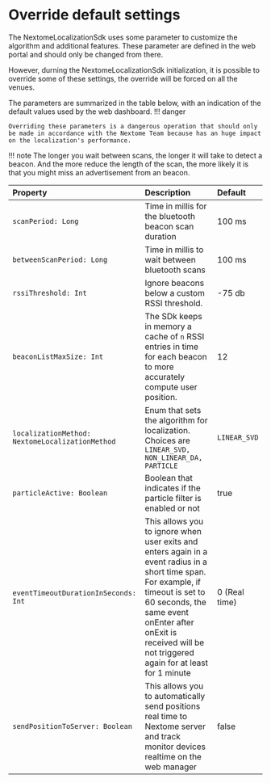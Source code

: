 # Override default settings
The NextomeLocalizationSdk uses some parameter to customize the algorithm and additional features. These parameter are defined in the web portal and should only be changed from there.

However, durning the NextomeLocalizationSdk initialization, it is possible to override some of these settings, the override will be forced on all the venues.

The parameters are summarized in the table below, with an indication of the default values used by the web dashboard.
!!! danger

    Overriding these parameters is a dangerous operation that should only be made in accordance with the Nextome Team because has an huge impact on the localization's performance.  

!!! note
    The longer you wait between scans, the longer it will take to detect a beacon. And the more reduce the length of the scan, the more likely it is that you might miss an advertisement from an beacon.


| Property             | Description                          | Default |
| :--------------------| :----------------------------------- | :-------
| `scanPeriod: Long`   | Time in millis for the bluetooth beacon scan duration   | 100 ms |
| `betweenScanPeriod: Long`   | Time in millis to wait between bluetooth scans   | 100 ms |
| `rssiThreshold: Int`  | Ignore beacons below a custom RSSI threshold.   | -75 db |
| `beaconListMaxSize: Int`   | The SDk keeps in memory a cache of `n` RSSI entries in time for each beacon to more accurately compute user position.| 12 |
|`localizationMethod: NextomeLocalizationMethod`|Enum that sets the algorithm for localization. Choices are `LINEAR_SVD, NON_LINEAR_DA, PARTICLE`| `LINEAR_SVD`
| `particleActive: Boolean`  | Boolean that indicates if the particle filter is enabled or not | true |
| `eventTimeoutDurationInSeconds: Int`  | This allows you to ignore when user exits and enters again in a event radius in a short time span. For example, if timeout is set to 60 seconds, the same event onEnter after onExit is received will be not triggered again for at least for 1 minute | 0 (Real time) |
| `sendPositionToServer: Boolean`  | This allows you to automatically send positions real time to Nextome server and track monitor devices realtime on the web manager | false |
